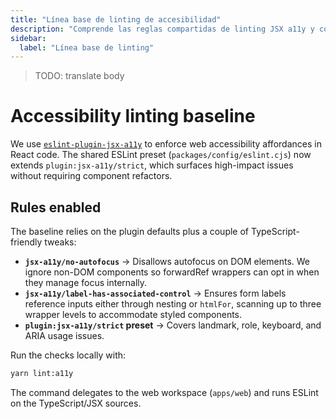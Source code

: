 ```yaml
---
title: "Línea base de linting de accesibilidad"
description: "Comprende las reglas compartidas de linting JSX a11y y cómo ejecutar las comprobaciones localmente."
sidebar:
  label: "Línea base de linting"
---
```

> TODO: translate body

# Accessibility linting baseline

We use [`eslint-plugin-jsx-a11y`](https://github.com/jsx-eslint/eslint-plugin-jsx-a11y) to enforce web accessibility affordances in React code. The shared ESLint preset (`packages/config/eslint.cjs`) now extends `plugin:jsx-a11y/strict`, which surfaces high-impact issues without requiring component refactors.

## Rules enabled

The baseline relies on the plugin defaults plus a couple of TypeScript-friendly tweaks:

- **`jsx-a11y/no-autofocus`** &rarr; Disallows autofocus on DOM elements. We ignore non-DOM components so forwardRef wrappers can opt in when they manage focus internally.
- **`jsx-a11y/label-has-associated-control`** &rarr; Ensures form labels reference inputs either through nesting or `htmlFor`, scanning up to three wrapper levels to accommodate styled components.
- **`plugin:jsx-a11y/strict` preset** &rarr; Covers landmark, role, keyboard, and ARIA usage issues.

Run the checks locally with:

```bash
yarn lint:a11y
```

The command delegates to the web workspace (`apps/web`) and runs ESLint on the TypeScript/JSX sources.
